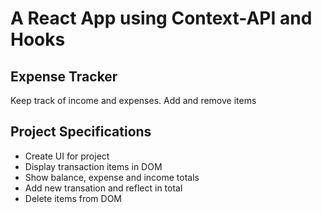 # A React App using Context-API and Hooks

## Expense Tracker

Keep track of income and expenses. Add and remove items

## Project Specifications

- Create UI for project
- Display transaction items in DOM
- Show balance, expense and income totals
- Add new transation and reflect in total
- Delete items from DOM
